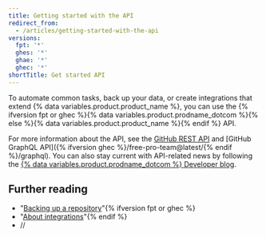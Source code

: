 ```yaml
---
title: Getting started with the API
redirect_from:
  - /articles/getting-started-with-the-api
versions:
  fpt: '*'
  ghes: '*'
  ghae: '*'
  ghec: '*'
shortTitle: Get started API
---
```


To automate common tasks, back up your data, or create integrations that extend {% data variables.product.product_name %}, you can use the {% ifversion fpt or ghec %}{% data variables.product.prodname_dotcom %}{% else %}{% data variables.product.product_name %}{% endif %} API.

For more information about the API, see the [GitHub REST API](/rest) and [GitHub GraphQL API]({% ifversion ghec %}/free-pro-team@latest/{% endif %}/graphql). You can also stay current with API-related news by following the [{% data variables.product.prodname_dotcom %} Developer blog](https://developer.github.com/changes/).

## Further reading

- "[Backing up a repository](/articles/backing-up-a-repository)"{% ifversion fpt or ghec %}
- "[About integrations](/articles/about-integrations)"{% endif %}
- //
